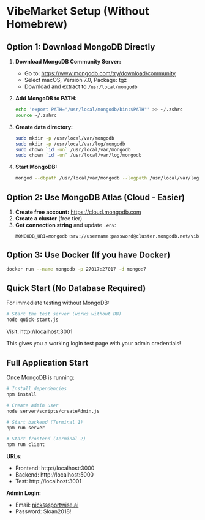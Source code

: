 # VibeMarket Setup (Without Homebrew)

## Option 1: Download MongoDB Directly

1. **Download MongoDB Community Server:**
   - Go to: https://www.mongodb.com/try/download/community
   - Select macOS, Version 7.0, Package: tgz
   - Download and extract to `/usr/local/mongodb`

2. **Add MongoDB to PATH:**
   ```bash
   echo 'export PATH="/usr/local/mongodb/bin:$PATH"' >> ~/.zshrc
   source ~/.zshrc
   ```

3. **Create data directory:**
   ```bash
   sudo mkdir -p /usr/local/var/mongodb
   sudo mkdir -p /usr/local/var/log/mongodb
   sudo chown `id -un` /usr/local/var/mongodb
   sudo chown `id -un` /usr/local/var/log/mongodb
   ```

4. **Start MongoDB:**
   ```bash
   mongod --dbpath /usr/local/var/mongodb --logpath /usr/local/var/log/mongodb/mongo.log --fork
   ```

## Option 2: Use MongoDB Atlas (Cloud - Easier)

1. **Create free account:** https://cloud.mongodb.com
2. **Create a cluster** (free tier)
3. **Get connection string** and update `.env`:
   ```
   MONGODB_URI=mongodb+srv://username:password@cluster.mongodb.net/vibemarket
   ```

## Option 3: Use Docker (If you have Docker)

```bash
docker run --name mongodb -p 27017:27017 -d mongo:7
```

## Quick Start (No Database Required)

For immediate testing without MongoDB:

```bash
# Start the test server (works without DB)
node quick-start.js
```

Visit: http://localhost:3001

This gives you a working login test page with your admin credentials!

## Full Application Start

Once MongoDB is running:

```bash
# Install dependencies
npm install

# Create admin user
node server/scripts/createAdmin.js

# Start backend (Terminal 1)
npm run server

# Start frontend (Terminal 2) 
npm run client
```

**URLs:**
- Frontend: http://localhost:3000
- Backend: http://localhost:5000
- Test: http://localhost:3001

**Admin Login:**
- Email: nick@sportwise.ai
- Password: Sloan2018!